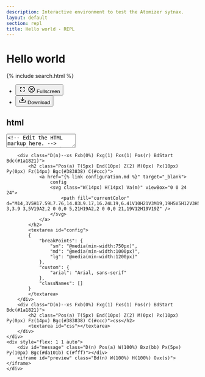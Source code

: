 ```yaml
---
description: Interactive environment to test the Atomizer sytnax.
layout: default
section: repl
title: Hello world - REPL
---
```


<link rel="stylesheet" href="https://cdnjs.cloudflare.com/ajax/libs/codemirror/5.65.7/codemirror.min.css">

<div class="Bgc(#383838)">
    <div class="D(f) Ai(c) Jc(sb) Mx(a)--sm Maw(1280px)--sm W(90%)--sm W(a)--sm Pstart(10px) Pstart(0)--lg">
        <h1 class="D(n)--xs M(0) Mb(-3px) Lh(0) Fz(16px) C(#eee)">Hello world</h1>
        {% include search.html %}
        <ul class="D(f) M(0)">
            <li class="Mend(20px)--sm">
                <button id="fullscreen" class="D(f) Ai(c) Jc(sb) Pt(10px) Pb(10px) Bg(n) Bd(n) C(#ccc) C(#fff):h Cur(p) Fz(14px)" title="Toggle fullscreen mode">
                    <svg class="D(b) fs-on_D(n)" viewBox="0 0 24 24" width="20" height="20">
                        <path fill="currentColor" d="M5,5H10V7H7V10H5V5M14,5H19V10H17V7H14V5M17,14H19V19H14V17H17V14M10,17V19H5V14H7V17H10Z"></path>
                    </svg>
                    <svg class="D(n) fs-on_D(b)" viewBox="0 0 24 24" width="20" height="20">
                        <path fill="currentColor" d="M12,20C7.59,20 4,16.41 4,12C4,7.59 7.59,4 12,4C16.41,4 20,7.59 20,12C20,16.41 16.41,20 12,20M12,2C6.47,2 2,6.47 2,12C2,17.53 6.47,22 12,22C17.53,22 22,17.53 22,12C22,6.47 17.53,2 12,2M14.59,8L12,10.59L9.41,8L8,9.41L10.59,12L8,14.59L9.41,16L12,13.41L14.59,16L16,14.59L13.41,12L16,9.41L14.59,8Z" />
                    </svg>
                    <span class="D(n)--xs Pstart(5px)">Fullscreen</span>
                </button>
            </li>
            <li>
                <button id="save" class="D(f) Ai(c) Pt(10px) Pb(10px) Bg(n) Bd(n) C(#ccc) C(#fff):h Cur(p) Fz(14px)" title="Download zip file">
                    <svg viewBox="0 0 24 24" width="20" height="20">
                        <path fill="currentColor" d="M2 12H4V17H20V12H22V17C22 18.11 21.11 19 20 19H4C2.9 19 2 18.11 2 17V12M12 15L17.55 9.54L16.13 8.13L13 11.25V2H11V11.25L7.88 8.13L6.46 9.55L12 15Z"></path>
                    </svg>
                    <span class="D(n)--xs Pstart(5px)">Download</span>
                </button>
            </li>
        </ul>
    </div>
</div>

<div class="D(f) Fxf(c) W(100%) H(90vh) Fz(14px)">
    <div class="D(f) H(39vh)">
        <div class="Fxb(0%) Fxg(1) Fxs(1) Pos(r) Ovx(s)">
            <h2 class="Pos(a) T(5px) End(10px) Z(2) M(0px) Px(10px) Py(0px) Fz(14px) Bgc(#383838) C(#ccc)">html</h2>
            <textarea id="markup">
&lt;!-- Edit the HTML markup here. --&gt;
<div class="W(30%)--sm Mx(a) Mt(3rem) P(20px) Bg(#0280ae) C(#fff) Bdrs(15px) Ff(arial)">
    <h1 class="Ta(c)">Hello world!</h1>
    <p class="My(10px) Lh(1.3)">Modify the markup by changing the code in the "html" box. As you add and remove <a href="{% link guides/atomizer-classes.md %}">Atomizer classes</a>, this preview will update live and the CSS will be auto generated in the "css" box above.</p>
    <p class="Lh(1.3)">You can further customize Atomizer by adding your own breakpoints or custom values. Take a look at the <a href="{% link configuration.md %}">Configuration guide</a> for more information.</p>
    <p>Like what you see? Use the Download button to save it locally and build your next project!</p>
</div>
            </textarea>
        </div>

        <div class="D(n)--xs Fxb(0%) Fxg(1) Fxs(1) Pos(r) BdStart Bdc(#1a1821)">
            <h2 class="Pos(a) T(5px) End(10px) Z(2) M(0px) Px(10px) Py(0px) Fz(14px) Bgc(#383838) C(#ccc)">
                <a href="{% link configuration.md %}" target="_blank">
                    config
                    <svg class="W(14px) H(14px) Va(m)" viewBox="0 0 24 24">
                        <path fill="currentColor" d="M14,3V5H17.59L7.76,14.83L9.17,16.24L19,6.41V10H21V3M19,19H5V5H12V3H5C3.89,3 3,3.9 3,5V19A2,2 0 0,0 5,21H19A2,2 0 0,0 21,19V12H19V19Z" />
                    </svg>
                </a>
            </h2>
            <textarea id="config">
            {
                "breakPoints": {
                    "sm": "@media(min-width:750px)",
                    "md": "@media(min-width:1000px)",
                    "lg": "@media(min-width:1200px)"
                },
                "custom": {
                    "arial": "Arial, sans-serif"
                },
                "classNames": []
            }
            </textarea>
        </div>
        <div class="D(n)--xs Fxb(0%) Fxg(1) Fxs(1) Pos(r) BdStart Bdc(#1a1821)">
            <h2 class="Pos(a) T(5px) End(10px) Z(2) M(0px) Px(10px) Py(0px) Fz(14px) Bgc(#383838) C(#ccc)">css</h2>
            <textarea id="css"></textarea>
        </div>
    </div>
    <div style="flex: 1 1 auto">
        <div id="message" class="D(n) Pos(a) W(100%) Bxz(bb) Px(5px) Py(10px) Bgc(#da101b) C(#fff)"></div>
        <iframe id="preview" class="Bd(n) W(100%) H(100%) Ovx(s)"></iframe>
    </div>

</div>

<script src="/assets/js/repl.js"></script>
